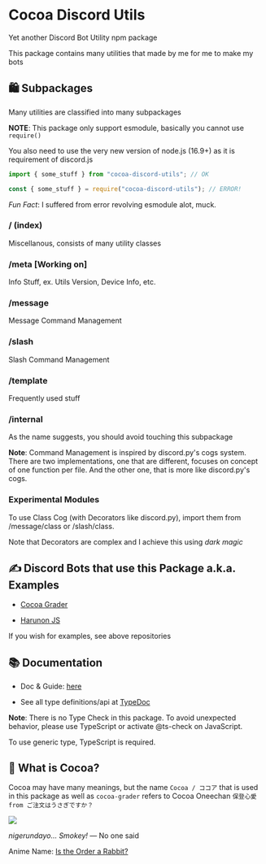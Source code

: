 # Cocoa Discord Utils

Yet another Discord Bot Utility npm package

This package contains many utilities that made by me for me to make my bots

## 🛍️ Subpackages

Many utilities are classified into many subpackages

**NOTE**: This package only support esmodule, basically you cannot use `require()`

You also need to use the very new version of node.js (16.9+) as it is requirement
of discord.js

```js
import { some_stuff } from "cocoa-discord-utils"; // OK

const { some_stuff } = require("cocoa-discord-utils"); // ERROR!
```

*Fun Fact*: I suffered from error revolving esmodule alot, muck.

### / (index)

Miscellanous, consists of many utility classes

### /meta [Working on]

Info Stuff, ex. Utils Version, Device Info, etc.

### /message

Message Command Management

### /slash

Slash Command Management

### /template

Frequently used stuff

### /internal

As the name suggests, you should avoid touching this subpackage

**Note**: Command Management is inspired by discord.py's cogs system. 
There are two implementations, one that are different, focuses on concept of
one function per file. And the other one, that is more like discord.py's cogs.

### Experimental Modules

To use Class Cog (with Decorators like discord.py), import them from /message/class
or /slash/class.

Note that Decorators are complex and I achieve this using *dark magic*

## ✍️ Discord Bots that use this Package a.k.a. Examples

- [Cocoa Grader](https://github.com/Leomotors/cocoa-grader)

- [Harunon JS](https://github.com/CarelessDev/harunon.js)

If you wish for examples, see above repositories

## 📚 Documentation

- Doc & Guide: [here](./doc/index.md)

- See all type definitions/api at [TypeDoc](https://leomotors.github.io/cocoa-discord-utils/)

**Note**: There is no Type Check in this package. To avoid unexpected behavior,
please use TypeScript or activate @ts-check on JavaScript.

To use generic type, TypeScript is required.

## 🍫 What is Cocoa?

Cocoa may have many meanings, but the name `Cocoa / ココア` that is used in this package as well as `cocoa-grader` refers to Cocoa Oneechan `保登心愛 from ご注文はうさぎですか？`

![](https://c.tenor.com/82-e-VM5qNwAAAAC/gochiusa-cocoa.gif)

*nigerundayo... Smokey!* — No one said

Anime Name: [Is the Order a Rabbit?](https://myanimelist.net/anime/21273/Gochuumon_wa_Usagi_Desu_ka)
